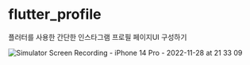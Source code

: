 # flutter_profile

플러터를 사용한 간단한 인스타그램 프로필 페이지UI 구성하기

![Simulator Screen Recording - iPhone 14 Pro - 2022-11-28 at 21 33 09](https://user-images.githubusercontent.com/102011608/204278927-4e0d2fc4-c6c5-47a7-82ef-5a9fadda30ba.gif)
